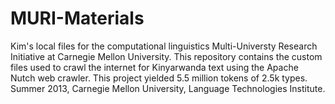 MURI-Materials
==============

Kim's local files for the computational linguistics Multi-Universty Research Initiative at Carnegie Mellon University. This repository contains the custom files used to crawl the internet for Kinyarwanda text using the Apache Nutch web crawler. This project yielded 5.5 million tokens of 2.5k types. Summer 2013, Carnegie Mellon University, Language Technologies Institute.

